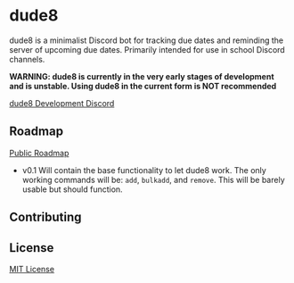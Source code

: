 # dude8


dude8 is a minimalist Discord bot for tracking due dates and reminding the server of upcoming due dates.
Primarily intended for use in school Discord channels.

**WARNING: dude8 is currently in the very early stages of development and is unstable. Using dude8 in the current form is NOT recommended**

[dude8 Development Discord](https://discord.gg/hyBeJnt)

## Roadmap
[Public Roadmap](https://trello.com/b/3MYnaphu/public-roadmap)
- v0.1 Will contain the base functionality to let dude8 work. The only working commands will be: ``add``, ``bulkadd``, and ``remove``. This will be barely usable but should function.

## Contributing

## License

[MIT License](https://opensource.org/licenses/MIT)